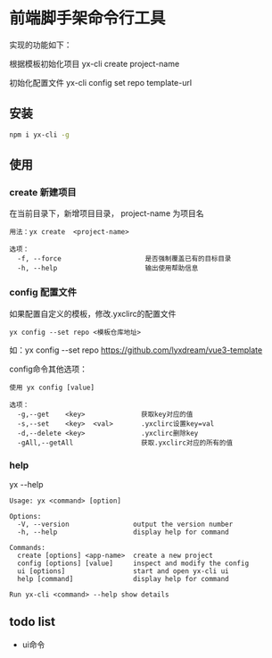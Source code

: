 
# 前端脚手架命令行工具


实现的功能如下：

根据模板初始化项目 yx-cli create project-name

初始化配置文件 yx-cli config set repo template-url


## 安装

```bash
npm i yx-cli -g
```

## 使用

### create 新建项目

在当前目录下，新增项目目录， project-name 为项目名

```
用法：yx create  <project-name>

选项：
  -f, --force                     是否强制覆盖已有的目标目录
  -h, --help                      输出使用帮助信息
```

### config 配置文件

如果配置自定义的模板，修改.yxclirc的配置文件

```
yx config --set repo <模板仓库地址>

```

如：yx config --set repo https://github.com/lyxdream/vue3-template

config命令其他选项：

```
使用 yx config [value]

选项：
  -g,--get    <key>              获取key对应的值
  -s,--set    <key>  <val>       .yxclirc设置key=val
  -d,--delete <key>              .yxclirc删除key
  -gAll,--getAll                 获取.yxclirc对应的所有的值
```

### help

yx --help

```
Usage: yx <command> [option]

Options:
  -V, --version                output the version number
  -h, --help                   display help for command 

Commands:
  create [options] <app-name>  create a new project
  config [options] [value]     inspect and modify the config
  ui [options]                 start and open yx-cli ui
  help [command]               display help for command

Run yx-cli <command> --help show details

```

## todo list
- ui命令









